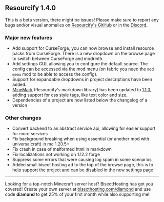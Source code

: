 ## Resourcify 1.4.0

This is a beta version, there might be issues!
Please make sure to report any bugs and/or visual anomalies on [Resourcify's GitHub](https://github.com/DeDiamondPro/Resourcify/issues) or in the [Discord](https://discord.gg/XtAuqsJWby).

### Major new features
- Add support for CurseForge, you can now browse and install resource packs from CurseForge. There is a new dropdown on the browse page to switch between CurseForge and modrinth.
- Add settings GUI, allowing you to configure the default source. The config can be accessed via the mod menu (on fabric you need the `mod menu` mod to be able to access the config).
- Support for expandable dropdowns in project descriptions have been added.
- [MineMark](https://github.com/DeDiamondPro/MineMark) (Resourcify's markdown library) has been updated to [1.1.0](https://github.com/DeDiamondPro/MineMark/releases/1.1.0), adding support for css style tags, like text color and size.
- Dependencies of a project are now listed below the changelog of a version

### Other changes

- Convert backend to an abstract service api, allowing for easier support for more services
- Fix background breaking when using essential (or another mod with universalcraft) in mc 1.20.5+
- Fix crash in case of malformed html in markdown
- Fix localizations not working on 1.12.2 forge
- Suppress some errors that were causing log spam in some scenarios
- Added small bisect hosting ad to the top of the browse page, this is to help support the project and can be disabled in the new settings page

----------------------------------------------------------------------------------------------------

Looking for a top-notch Minecraft server host? BisectHosting has got you covered! Create your own server
at [bisecthosting.com/diamond](https://bisecthosting.com/diamond?r=resourcify+update) and use code **diamond** to get
25% of your first month while also supporting me!